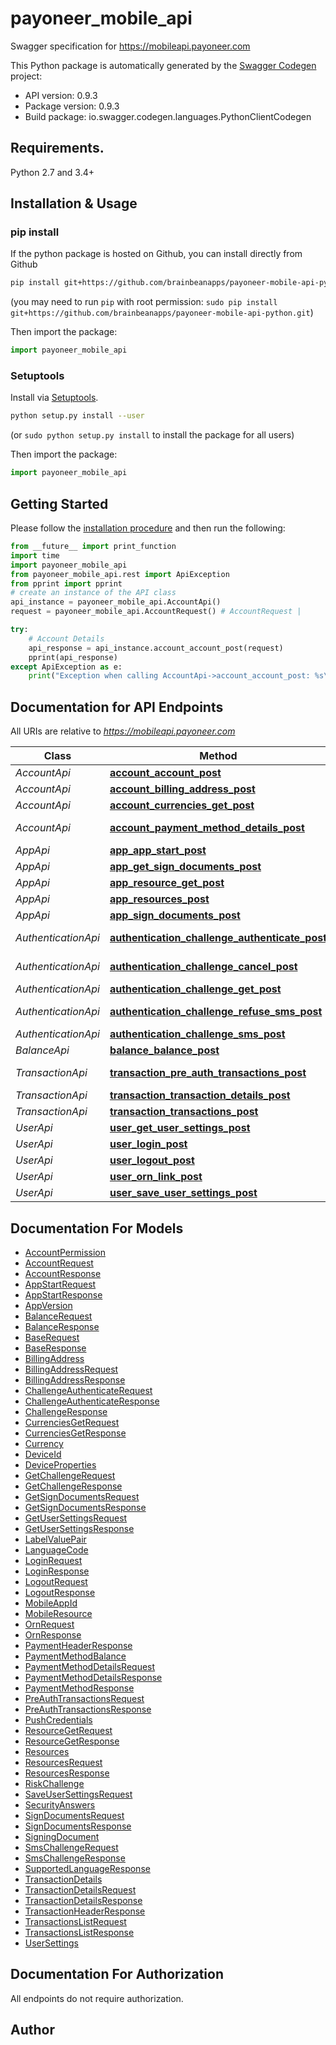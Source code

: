 # payoneer_mobile_api
Swagger specification for https://mobileapi.payoneer.com

This Python package is automatically generated by the [Swagger Codegen](https://github.com/swagger-api/swagger-codegen) project:

- API version: 0.9.3
- Package version: 0.9.3
- Build package: io.swagger.codegen.languages.PythonClientCodegen

## Requirements.

Python 2.7 and 3.4+

## Installation & Usage
### pip install

If the python package is hosted on Github, you can install directly from Github

```sh
pip install git+https://github.com/brainbeanapps/payoneer-mobile-api-python.git
```
(you may need to run `pip` with root permission: `sudo pip install git+https://github.com/brainbeanapps/payoneer-mobile-api-python.git`)

Then import the package:
```python
import payoneer_mobile_api 
```

### Setuptools

Install via [Setuptools](http://pypi.python.org/pypi/setuptools).

```sh
python setup.py install --user
```
(or `sudo python setup.py install` to install the package for all users)

Then import the package:
```python
import payoneer_mobile_api
```

## Getting Started

Please follow the [installation procedure](#installation--usage) and then run the following:

```python
from __future__ import print_function
import time
import payoneer_mobile_api
from payoneer_mobile_api.rest import ApiException
from pprint import pprint
# create an instance of the API class
api_instance = payoneer_mobile_api.AccountApi()
request = payoneer_mobile_api.AccountRequest() # AccountRequest | 

try:
    # Account Details
    api_response = api_instance.account_account_post(request)
    pprint(api_response)
except ApiException as e:
    print("Exception when calling AccountApi->account_account_post: %s\n" % e)

```

## Documentation for API Endpoints

All URIs are relative to *https://mobileapi.payoneer.com*

Class | Method | HTTP request | Description
------------ | ------------- | ------------- | -------------
*AccountApi* | [**account_account_post**](docs/AccountApi.md#account_account_post) | **POST** /Account/Account | Account Details
*AccountApi* | [**account_billing_address_post**](docs/AccountApi.md#account_billing_address_post) | **POST** /Account/BillingAddress | Billing Address
*AccountApi* | [**account_currencies_get_post**](docs/AccountApi.md#account_currencies_get_post) | **POST** /Account/CurrenciesGet | Currencies
*AccountApi* | [**account_payment_method_details_post**](docs/AccountApi.md#account_payment_method_details_post) | **POST** /Account/PaymentMethodDetails | Payment Method Details
*AppApi* | [**app_app_start_post**](docs/AppApi.md#app_app_start_post) | **POST** /App/AppStart | App Start
*AppApi* | [**app_get_sign_documents_post**](docs/AppApi.md#app_get_sign_documents_post) | **POST** /App/GetSignDocuments | Get Sign Documents
*AppApi* | [**app_resource_get_post**](docs/AppApi.md#app_resource_get_post) | **POST** /App/ResourceGet | Get Resource
*AppApi* | [**app_resources_post**](docs/AppApi.md#app_resources_post) | **POST** /App/Resources | Resources
*AppApi* | [**app_sign_documents_post**](docs/AppApi.md#app_sign_documents_post) | **POST** /App/SignDocuments | Sign Documents
*AuthenticationApi* | [**authentication_challenge_authenticate_post**](docs/AuthenticationApi.md#authentication_challenge_authenticate_post) | **POST** /Authentication/ChallengeAuthenticate | ChallengeAuthenticate
*AuthenticationApi* | [**authentication_challenge_cancel_post**](docs/AuthenticationApi.md#authentication_challenge_cancel_post) | **POST** /Authentication/ChallengeCancel | ChallengeCancel
*AuthenticationApi* | [**authentication_challenge_get_post**](docs/AuthenticationApi.md#authentication_challenge_get_post) | **POST** /Authentication/ChallengeGet | ChallengeGet
*AuthenticationApi* | [**authentication_challenge_refuse_sms_post**](docs/AuthenticationApi.md#authentication_challenge_refuse_sms_post) | **POST** /Authentication/ChallengeRefuseSms | ChallengeRefuseSms
*AuthenticationApi* | [**authentication_challenge_sms_post**](docs/AuthenticationApi.md#authentication_challenge_sms_post) | **POST** /Authentication/ChallengeSms | ChallengeSms
*BalanceApi* | [**balance_balance_post**](docs/BalanceApi.md#balance_balance_post) | **POST** /Balance/Balance | Balance
*TransactionApi* | [**transaction_pre_auth_transactions_post**](docs/TransactionApi.md#transaction_pre_auth_transactions_post) | **POST** /Transaction/PreAuthTransactions | Pre-Authorization Transactions
*TransactionApi* | [**transaction_transaction_details_post**](docs/TransactionApi.md#transaction_transaction_details_post) | **POST** /Transaction/TransactionDetails | Transaction Details
*TransactionApi* | [**transaction_transactions_post**](docs/TransactionApi.md#transaction_transactions_post) | **POST** /Transaction/Transactions | Transactions
*UserApi* | [**user_get_user_settings_post**](docs/UserApi.md#user_get_user_settings_post) | **POST** /User/GetUserSettings | Get User Settings
*UserApi* | [**user_login_post**](docs/UserApi.md#user_login_post) | **POST** /User/Login | User Login
*UserApi* | [**user_logout_post**](docs/UserApi.md#user_logout_post) | **POST** /User/Logout | User Logout
*UserApi* | [**user_orn_link_post**](docs/UserApi.md#user_orn_link_post) | **POST** /User/OrnLink | User ORN link
*UserApi* | [**user_save_user_settings_post**](docs/UserApi.md#user_save_user_settings_post) | **POST** /User/SaveUserSettings | Save User Settings


## Documentation For Models

 - [AccountPermission](docs/AccountPermission.md)
 - [AccountRequest](docs/AccountRequest.md)
 - [AccountResponse](docs/AccountResponse.md)
 - [AppStartRequest](docs/AppStartRequest.md)
 - [AppStartResponse](docs/AppStartResponse.md)
 - [AppVersion](docs/AppVersion.md)
 - [BalanceRequest](docs/BalanceRequest.md)
 - [BalanceResponse](docs/BalanceResponse.md)
 - [BaseRequest](docs/BaseRequest.md)
 - [BaseResponse](docs/BaseResponse.md)
 - [BillingAddress](docs/BillingAddress.md)
 - [BillingAddressRequest](docs/BillingAddressRequest.md)
 - [BillingAddressResponse](docs/BillingAddressResponse.md)
 - [ChallengeAuthenticateRequest](docs/ChallengeAuthenticateRequest.md)
 - [ChallengeAuthenticateResponse](docs/ChallengeAuthenticateResponse.md)
 - [ChallengeResponse](docs/ChallengeResponse.md)
 - [CurrenciesGetRequest](docs/CurrenciesGetRequest.md)
 - [CurrenciesGetResponse](docs/CurrenciesGetResponse.md)
 - [Currency](docs/Currency.md)
 - [DeviceId](docs/DeviceId.md)
 - [DeviceProperties](docs/DeviceProperties.md)
 - [GetChallengeRequest](docs/GetChallengeRequest.md)
 - [GetChallengeResponse](docs/GetChallengeResponse.md)
 - [GetSignDocumentsRequest](docs/GetSignDocumentsRequest.md)
 - [GetSignDocumentsResponse](docs/GetSignDocumentsResponse.md)
 - [GetUserSettingsRequest](docs/GetUserSettingsRequest.md)
 - [GetUserSettingsResponse](docs/GetUserSettingsResponse.md)
 - [LabelValuePair](docs/LabelValuePair.md)
 - [LanguageCode](docs/LanguageCode.md)
 - [LoginRequest](docs/LoginRequest.md)
 - [LoginResponse](docs/LoginResponse.md)
 - [LogoutRequest](docs/LogoutRequest.md)
 - [LogoutResponse](docs/LogoutResponse.md)
 - [MobileAppId](docs/MobileAppId.md)
 - [MobileResource](docs/MobileResource.md)
 - [OrnRequest](docs/OrnRequest.md)
 - [OrnResponse](docs/OrnResponse.md)
 - [PaymentHeaderResponse](docs/PaymentHeaderResponse.md)
 - [PaymentMethodBalance](docs/PaymentMethodBalance.md)
 - [PaymentMethodDetailsRequest](docs/PaymentMethodDetailsRequest.md)
 - [PaymentMethodDetailsResponse](docs/PaymentMethodDetailsResponse.md)
 - [PaymentMethodResponse](docs/PaymentMethodResponse.md)
 - [PreAuthTransactionsRequest](docs/PreAuthTransactionsRequest.md)
 - [PreAuthTransactionsResponse](docs/PreAuthTransactionsResponse.md)
 - [PushCredentials](docs/PushCredentials.md)
 - [ResourceGetRequest](docs/ResourceGetRequest.md)
 - [ResourceGetResponse](docs/ResourceGetResponse.md)
 - [Resources](docs/Resources.md)
 - [ResourcesRequest](docs/ResourcesRequest.md)
 - [ResourcesResponse](docs/ResourcesResponse.md)
 - [RiskChallenge](docs/RiskChallenge.md)
 - [SaveUserSettingsRequest](docs/SaveUserSettingsRequest.md)
 - [SecurityAnswers](docs/SecurityAnswers.md)
 - [SignDocumentsRequest](docs/SignDocumentsRequest.md)
 - [SignDocumentsResponse](docs/SignDocumentsResponse.md)
 - [SigningDocument](docs/SigningDocument.md)
 - [SmsChallengeRequest](docs/SmsChallengeRequest.md)
 - [SmsChallengeResponse](docs/SmsChallengeResponse.md)
 - [SupportedLanguageResponse](docs/SupportedLanguageResponse.md)
 - [TransactionDetails](docs/TransactionDetails.md)
 - [TransactionDetailsRequest](docs/TransactionDetailsRequest.md)
 - [TransactionDetailsResponse](docs/TransactionDetailsResponse.md)
 - [TransactionHeaderResponse](docs/TransactionHeaderResponse.md)
 - [TransactionsListRequest](docs/TransactionsListRequest.md)
 - [TransactionsListResponse](docs/TransactionsListResponse.md)
 - [UserSettings](docs/UserSettings.md)


## Documentation For Authorization

 All endpoints do not require authorization.


## Author



